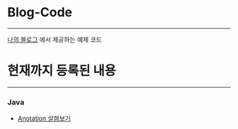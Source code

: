 # Blog-Code
***
[나의 블로그](https://log-back.tistory.com) 에서 제공하는 예제 코드

# 현재까지 등록된 내용
***
### Java
* [Anotation 살펴보기](https://github.com/LCJJam/blog-code/anotation)
